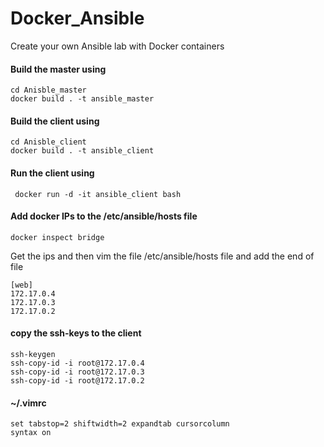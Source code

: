 # Docker_Ansible
Create your own Ansible lab with Docker containers

#### Build the master using
```
cd Anisble_master
docker build . -t ansible_master
```

#### Build the client using
```
cd Anisble_client
docker build . -t ansible_client
```

#### Run the client using 
```
 docker run -d -it ansible_client bash
```
#### Add docker IPs to the /etc/ansible/hosts file
```
docker inspect bridge
```
Get the ips and then vim the file /etc/ansible/hosts file and add the end of file

```
[web]
172.17.0.4
172.17.0.3
172.17.0.2
```
#### copy the ssh-keys to the client
```
ssh-keygen
ssh-copy-id -i root@172.17.0.4
ssh-copy-id -i root@172.17.0.3
ssh-copy-id -i root@172.17.0.2
```

#### ~/.vimrc
```
set tabstop=2 shiftwidth=2 expandtab cursorcolumn
syntax on
```
